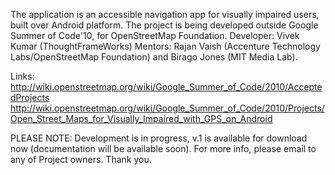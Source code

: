 The application is an accessible navigation app for visually impaired users, built over Android platform. The project is being developed outside Google Summer of Code'10, for OpenStreetMap Foundation.
Developer: Vivek Kumar (ThoughtFrameWorks)
Mentors: Rajan Vaish (Accenture Technology Labs/OpenStreetMap Foundation) and Birago Jones (MIT Media Lab).

Links:
http://wiki.openstreetmap.org/wiki/Google_Summer_of_Code/2010/AcceptedProjects
http://wiki.openstreetmap.org/wiki/Google_Summer_of_Code/2010/Projects/Open_Street_Maps_for_Visually_Impaired_with_GPS_on_Android

PLEASE NOTE: Development is in progress, v.1 is available for download now (documentation will be available soon). For more info, please email to any of Project owners. Thank you.
